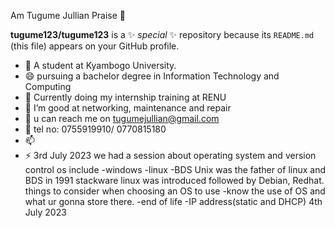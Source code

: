 Am Tugume Jullian Praise 👋

**tugume123/tugume123** is a ✨ _special_ ✨ repository because its `README.md` (this file) appears on your GitHub profile.


- 🔭 A student at Kyambogo University.
- 😄 pursuing a bachelor degree in Information Technology and Computing
- 🌱 Currently doing my internship training at RENU
- 👯 I’m good at networking, maintenance and repair
- 🤔 u can reach me on tugumejullian@gmail.com
- 💬 tel no: 0755919910/ 0770815180
- 📫  
- ⚡ 
3rd July 2023
we had a session about operating system and version control
os include
-windows
-linux
-BDS
Unix was the father of linux and BDS
in 1991 stackware linux was introduced followed by Debian, Redhat.
things to consider when choosing an OS to use
-know the use of OS  and what ur gonna store there.
-end of life
-IP address(static and DHCP)
4th July 2023